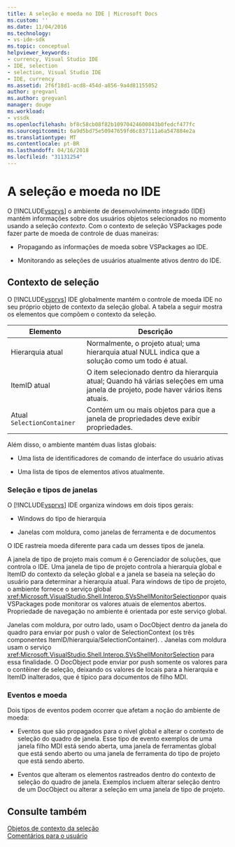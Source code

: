 ```yaml
---
title: A seleção e moeda no IDE | Microsoft Docs
ms.custom: ''
ms.date: 11/04/2016
ms.technology:
- vs-ide-sdk
ms.topic: conceptual
helpviewer_keywords:
- currency, Visual Studio IDE
- IDE, selection
- selection, Visual Studio IDE
- IDE, currency
ms.assetid: 2f6f18d1-acd8-454d-a856-9a4d81155052
author: gregvanl
ms.author: gregvanl
manager: douge
ms.workload:
- vssdk
ms.openlocfilehash: bf8c58cb08f82b10970424600843b0fedcf477fc
ms.sourcegitcommit: 6a9d5bd75e50947659fd6c837111a6a547884e2a
ms.translationtype: MT
ms.contentlocale: pt-BR
ms.lasthandoff: 04/16/2018
ms.locfileid: "31131254"
---
```

# <a name="selection-and-currency-in-the-ide"></a>A seleção e moeda no IDE
O [!INCLUDE[vsprvs](../../code-quality/includes/vsprvs_md.md)] o ambiente de desenvolvimento integrado (IDE) mantém informações sobre dos usuários objetos selecionados no momento usando a seleção *contexto*. Com o contexto de seleção VSPackages pode fazer parte de moeda de controle de duas maneiras:  
  
-   Propagando as informações de moeda sobre VSPackages ao IDE.  
  
-   Monitorando as seleções de usuários atualmente ativos dentro do IDE.  
  
## <a name="selection-context"></a>Contexto de seleção  
 O [!INCLUDE[vsprvs](../../code-quality/includes/vsprvs_md.md)] IDE globalmente mantém o controle de moeda IDE no seu próprio objeto de contexto da seleção global. A tabela a seguir mostra os elementos que compõem o contexto da seleção.  
  
|Elemento|Descrição|  
|-------------|-----------------|  
|Hierarquia atual|Normalmente, o projeto atual; uma hierarquia atual NULL indica que a solução como um todo é atual.|  
|ItemID atual|O item selecionado dentro da hierarquia atual; Quando há várias seleções em uma janela de projeto, pode haver vários itens atuais.|  
|Atual `SelectionContainer`|Contém um ou mais objetos para que a janela de propriedades deve exibir propriedades.|  
  
 Além disso, o ambiente mantém duas listas globais:  
  
-   Uma lista de identificadores de comando de interface do usuário ativas  
  
-   Uma lista de tipos de elementos ativos atualmente.  
  
### <a name="window-types-and-selection"></a>Seleção e tipos de janelas  
 O [!INCLUDE[vsprvs](../../code-quality/includes/vsprvs_md.md)] IDE organiza windows em dois tipos gerais:  
  
-   Windows do tipo de hierarquia  
  
-   Janelas com moldura, como janelas de ferramenta e de documentos  
  
 O IDE rastreia moeda diferente para cada um desses tipos de janela.  
  
 A janela de tipo de projeto mais comum é o Gerenciador de soluções, que controla o IDE. Uma janela de tipo de projeto controla a hierarquia global e ItemID do contexto da seleção global e a janela se baseia na seleção do usuário para determinar a hierarquia atual. Para windows de tipo de projeto, o ambiente fornece o serviço global <xref:Microsoft.VisualStudio.Shell.Interop.SVsShellMonitorSelection>por quais VSPackages pode monitorar os valores atuais de elementos abertos. Propriedade de navegação no ambiente é orientada por este serviço global.  
  
 Janelas com moldura, por outro lado, usam o DocObject dentro da janela do quadro para enviar por push o valor de SelectionContext (os três componentes ItemID/hierarquia/SelectionContainer). . Janelas com moldura usam o serviço <xref:Microsoft.VisualStudio.Shell.Interop.SVsShellMonitorSelection> para essa finalidade. O DocObject pode enviar por push somente os valores para o contêiner de seleção, deixando os valores de locais para a hierarquia e ItemID inalterados, que é típico para documentos de filho MDI.  
  
### <a name="events-and-currency"></a>Eventos e moeda  
 Dois tipos de eventos podem ocorrer que afetam a noção do ambiente de moeda:  
  
-   Eventos que são propagados para o nível global e alterar o contexto de seleção do quadro de janela. Esse tipo de evento exemplos de uma janela filho MDI está sendo aberta, uma janela de ferramentas global que está sendo aberto ou uma janela de ferramenta do tipo de projeto que está sendo aberto.  
  
-   Eventos que alteram os elementos rastreados dentro do contexto de seleção do quadro de janela. Exemplos incluem alterar seleção dentro de um DocObject ou alterar a seleção em uma janela de tipo de projeto.  
  
## <a name="see-also"></a>Consulte também  
 [Objetos de contexto da seleção](../../extensibility/internals/selection-context-objects.md)   
 [Comentários para o usuário](../../extensibility/internals/feedback-to-the-user.md)